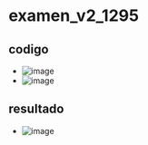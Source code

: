# examen_v2_1295
## codigo
- ![image](https://github.com/user-attachments/assets/216e5d08-f836-481f-b248-07a4233b4e76)
- ![image](https://github.com/user-attachments/assets/dfda4e4b-b47a-4a27-b720-20ea093acf61)
## resultado 
- ![image](https://github.com/user-attachments/assets/6b3ecde5-f3bb-4f63-9935-cbdb86d12c91)



